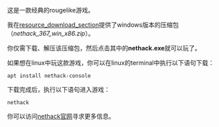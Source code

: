 这是一款经典的rougelike游戏。

我在[resource_download_section](https://github.com/qkunZhang/me/releases/tag/resource_download_section)提供了windows版本的压缩包（*nethack_367_win_x86.zip*）。

你仅需下载、解压该压缩包，然后点击其中的**nethack.exe**就可以玩了。

如果想在linux中玩这款游戏，你可以在linux的terminal中执行以下语句下载：

`apt install nethack-console`

下载完成后，执行以下语句进入游戏：

`nethack`

你可以访问[nethack官网](https://www.nethack.org)寻求更多信息。


